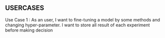 ## USERCASES

Use Case 1 :
     As an user, I want to fine-tuning a model by some methods and changing hyper-parameter. I want to store all result of each experiment before making decision



